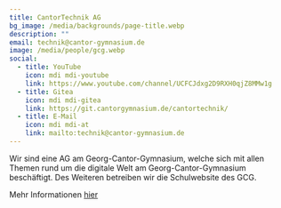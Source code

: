 ```yaml
---
title: CantorTechnik AG
bg_image: /media/backgrounds/page-title.webp
description: ""
email: technik@cantor-gymnasium.de
image: /media/people/gcg.webp
social:
  - title: YouTube
    icon: mdi mdi-youtube
    link: https://www.youtube.com/channel/UCFCJdxg2D9RXH0qjZ8MMw1g
  - title: Gitea
    icon: mdi mdi-gitea
    link: https://git.cantorgymnasium.de/cantortechnik/
  - title: E-Mail
    icon: mdi mdi-at
    link: mailto:technik@cantor-gymnasium.de
---
```

Wir sind eine AG am Georg-Cantor-Gymnasium, welche sich mit allen Themen rund um die digitale Welt am Georg-Cantor-Gymnasium beschäftigt. Des Weiteren betreiben wir die Schulwebsite des GCG.

Mehr Informationen [hier](/ganztagsangebote/cantortechnik/)
